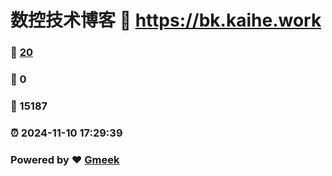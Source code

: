 # 数控技术博客 :link: https://bk.kaihe.work 
### :page_facing_up: [20](https://bk.kaihe.work/tag.html) 
### :speech_balloon: 0 
### :hibiscus: 15187 
### :alarm_clock: 2024-11-10 17:29:39 
### Powered by :heart: [Gmeek](https://github.com/Meekdai/Gmeek)
